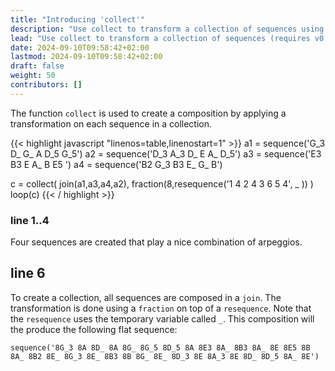 ```yaml
---
title: "Introducing 'collect'"
description: "Use collect to transform a collection of sequences using a replacement function"
lead: "Use collect to transform a collection of sequences (requires v0.54+)."
date: 2024-09-10T09:58:42+02:00
lastmod: 2024-09-10T09:58:42+02:00
draft: false
weight: 50 
contributors: []
---
```


The function `collect` is used to create a composition by applying a transformation on each sequence in a collection.

{{< highlight javascript "linenos=table,linenostart=1" >}}
a1 = sequence('G_3 D_ G_ A D_5 G_5')
a2 = sequence('D_3 A_3 D_ E A_ D_5')
a3 = sequence('E3 B3 E A_ B E5 ')
a4 = sequence('B2 G_3 B3 E_ G_ B')

c = collect( join(a1,a3,a4,a2), fraction(8,resequence('1 4 2 4 3 6 5 4', _ )) )
loop(c)
{{< / highlight >}}

### line 1..4

Four sequences are created that play a nice combination of arpeggios.

## line 6

To create a collection, all sequences are composed in a `join`.
The transformation is done using a `fraction` on top of a `resequence`.
Note that the `resequence` uses the temporary variable called `_`.
This composition will the produce the following flat sequence:

    sequence('8G_3 8A 8D_ 8A 8G_ 8G_5 8D_5 8A 8E3 8A_ 8B3 8A_ 8E 8E5 8B 8A_ 8B2 8E_ 8G_3 8E_ 8B3 8B 8G_ 8E_ 8D_3 8E 8A_3 8E 8D_ 8D_5 8A_ 8E') 